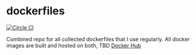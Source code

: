 # dockerfiles

[![Circle CI](https://circleci.com/gh/arymkus/dockerfiles/tree/master.svg?style=svg)](https://circleci.com/gh/arymkus/dockerfiles/tree/master)

Combined repo for all collected dockerfiles that I use regularly. All docker images are built and hosted on both, TBD [Docker Hub](https://hub.docker.com/u/rymkus/)

